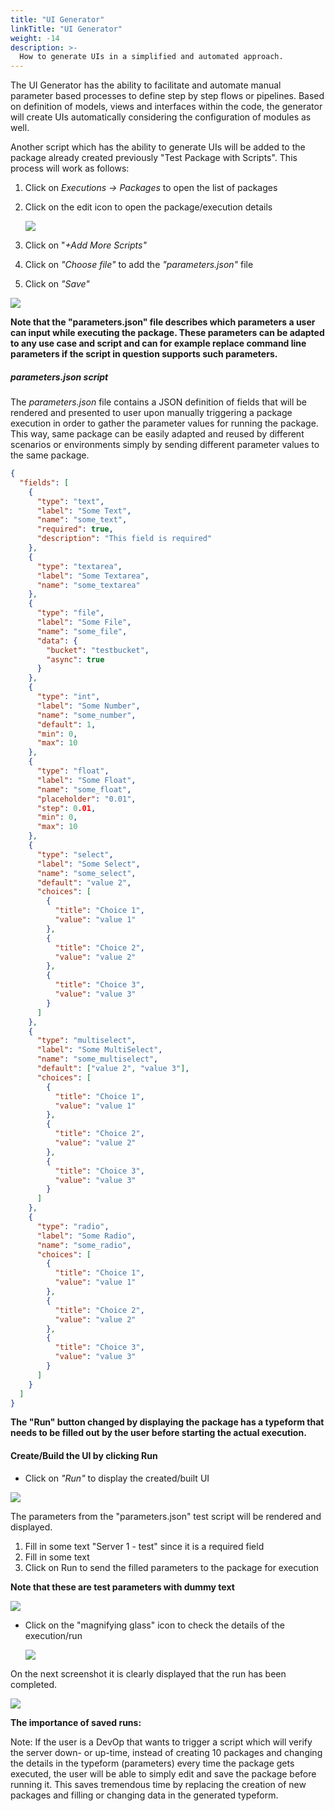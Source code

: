 ```yaml
---
title: "UI Generator"
linkTitle: "UI Generator"
weight: -14
description: >-
  How to generate UIs in a simplified and automated approach.
---
```


The UI Generator has the ability to facilitate and automate manual parameter based processes to define step by step flows or pipelines. Based on definition of models, views and interfaces within the code, the generator will create UIs automatically considering the configuration of modules as well.

Another script which has the ability to generate  UIs will be added to the package already created previously "Test Package with Scripts". This process will work as follows:

1. Click on *Executions -> Packages* to open the list of packages

2. Click on the edit icon to open the package/execution details

   ![](/images/edit_package.png)

3. Click on "*+Add More Scripts"* 

4. Click on *"Choose file"* to add the *"parameters.json"* file

5. Click on *"Save"*

![](/images/add_parametersjson_script.png)

**Note that the "parameters.json" file describes which parameters a user can input while executing the package. These parameters can be adapted to any use case and script and can for example replace command line parameters if the script in question supports such parameters.**

##### parameters.json script

The *parameters.json* file contains a JSON definition of fields that will be rendered and presented to user upon manually triggering a package execution in order to gather the parameter values for running the package. This way, same package can be easily adapted and reused by different scenarios or environments simply by sending different parameter values to the same package.

```json
{
  "fields": [
    {
      "type": "text",
      "label": "Some Text",
      "name": "some_text",
      "required": true,
      "description": "This field is required"
    },
    {
      "type": "textarea",
      "label": "Some Textarea",
      "name": "some_textarea"
    },
    {
      "type": "file",
      "label": "Some File",
      "name": "some_file",
      "data": {
        "bucket": "testbucket",
        "async": true
      }
    },
    {
      "type": "int",
      "label": "Some Number",
      "name": "some_number",
      "default": 1,
      "min": 0,
      "max": 10
    },
    {
      "type": "float",
      "label": "Some Float",
      "name": "some_float",
      "placeholder": "0.01",
      "step": 0.01,
      "min": 0,
      "max": 10
    },
    {
      "type": "select",
      "label": "Some Select",
      "name": "some_select",
      "default": "value 2",
      "choices": [
        {
          "title": "Choice 1",
          "value": "value 1"
        },
        {
          "title": "Choice 2",
          "value": "value 2"
        },
        {
          "title": "Choice 3",
          "value": "value 3"
        }
      ]
    },
    {
      "type": "multiselect",
      "label": "Some MultiSelect",
      "name": "some_multiselect",
      "default": ["value 2", "value 3"],
      "choices": [
        {
          "title": "Choice 1",
          "value": "value 1"
        },
        {
          "title": "Choice 2",
          "value": "value 2"
        },
        {
          "title": "Choice 3",
          "value": "value 3"
        }
      ]
    },
    {
      "type": "radio",
      "label": "Some Radio",
      "name": "some_radio",
      "choices": [
        {
          "title": "Choice 1",
          "value": "value 1"
        },
        {
          "title": "Choice 2",
          "value": "value 2"
        },
        {
          "title": "Choice 3",
          "value": "value 3"
        }
      ]
    }
  ]
}
```

**The "Run" button changed by displaying the package has a typeform that needs to be filled out by the user before starting the actual execution.**

#### Create/Build the UI by clicking Run

- Click on *"Run"* to display the created/built UI

![](/images/run_UI_package.png)

The parameters from the "parameters.json" test script will be rendered and displayed.

1. Fill in some text "Server 1 - test" since it is a required field
2. Fill in some text
3. Click on Run to send the filled parameters to the package for execution

**Note that these are test parameters with dummy text**

![](/images/run_parameters_UI.png)

- Click on the "magnifying glass" icon to check the details of the execution/run

  ![](/images/click_loupe_parameters_run.png)

On the next screenshot it is clearly displayed that the run has been completed.

![](/images/parameters_run_completed.png)

**The importance of saved runs:**

Note: If the user is a DevOp that wants to trigger a script which will verify the server down- or up-time, instead of creating 10 packages and changing the details in the typeform (parameters) every time the package gets executed, the user will be able to simply edit and save the package before running it. This saves tremendous time by replacing the creation of new packages and filling or changing data in the generated typeform. 